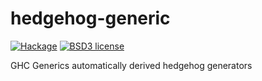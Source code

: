 # hedgehog-generic

[![Hackage](https://img.shields.io/hackage/v/hedgehog-generic.svg)](https://hackage.haskell.org/package/hedgehog-generic)
[![BSD3 license](https://img.shields.io/badge/license-BSD3-blue.svg)](LICENSE)

GHC Generics automatically derived hedgehog generators